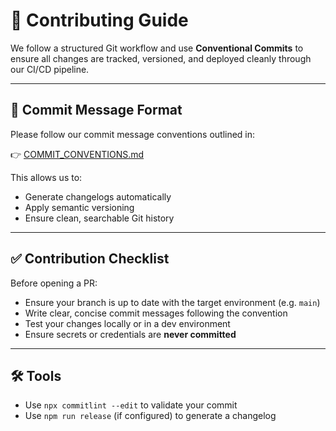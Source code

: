 # 🤝 Contributing Guide

We follow a structured Git workflow and use **Conventional Commits** to ensure all changes are tracked, versioned, and deployed cleanly through our CI/CD pipeline.

---

## 📜 Commit Message Format

Please follow our commit message conventions outlined in:

👉 [COMMIT_CONVENTIONS.md](./COMMIT_CONVENTIONS.md)

This allows us to:
- Generate changelogs automatically
- Apply semantic versioning
- Ensure clean, searchable Git history

---

## ✅ Contribution Checklist

Before opening a PR:

- Ensure your branch is up to date with the target environment (e.g. `main`)
- Write clear, concise commit messages following the convention
- Test your changes locally or in a dev environment
- Ensure secrets or credentials are **never committed**

---

## 🛠️ Tools

- Use `npx commitlint --edit` to validate your commit
- Use `npm run release` (if configured) to generate a changelog
